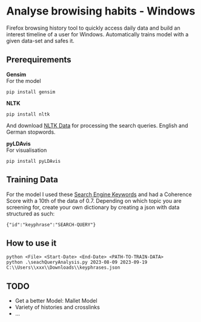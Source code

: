 # Analyse browising habits - Windows
Firefox browsing history tool to quickly access daily data and build an interest timeline of a user for Windows.
Automatically trains model with a given data-set and safes it.

## Prerequirements
**Gensim**<br/>
For the model
```
pip install gensim
```
**NLTK**
```
pip install nltk
```
And download [NLTK Data](https://www.nltk.org/data.html) for processing
the search queries. English and German stopwords.

**pyLDAvis** <br/>
For visualisation
```
pip install pyLDAvis
```
## Training Data
For the model I used these [Search Engine Keywords](https://www.kaggle.com/datasets/hofesiy/2019-search-engine-keywords) and had a Coherence Score with a 10th of the data of 0.7.
Depending on which topic you are screening for, create your own dictionary by creating a json with data structured as such: 
```
{"id":"keyphrase":"SEARCH-QUERY"}

```

## How to use it
```
python <File> <Start-Date> <End-Date> <PATH-TO-TRAIN-DATA>
python .\seachQueryAnalysis.py 2023-08-09 2023-09-19 C:\\Users\\xxx\\Downloads\\keyphrases.json
```

## TODO
- Get a better Model: Mallet Model
- Variety of histories and crosslinks
- ...